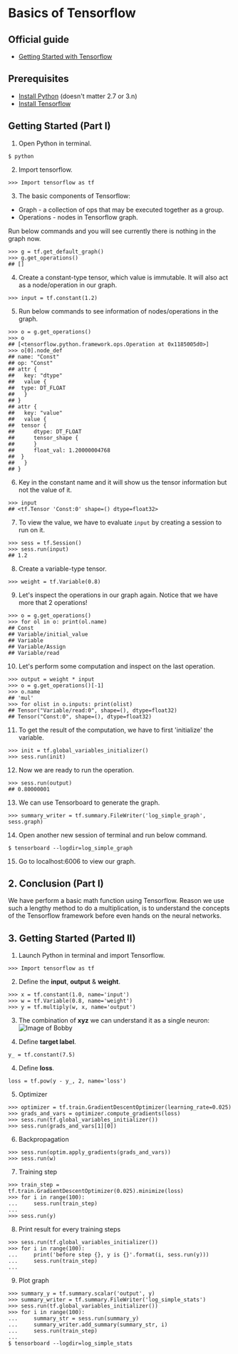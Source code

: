# Basics of Tensorflow
## Official guide
* [Getting Started with Tensorflow](https://www.tensorflow.org/get_started/get_started)
## Prerequisites  
* [Install Python](https://www.python.org/downloads/) (doesn't matter 2.7 or 3.n)  
* [Install Tensorflow](https://www.tensorflow.org/install/)   

## Getting Started (Part I)
1. Open Python in terminal.
```
$ python
```

2. Import tensorflow.
```
>>> Import tensorflow as tf
```

3. The basic components of Tensorflow:  
* Graph - a collection of ops that may be executed together as a group.  
* Operations - nodes in Tensorflow graph.  

Run below commands and you will see currently there is nothing in the graph now.
```
>>> g = tf.get_default_graph()
>>> g.get_operations()
## []
```

4. Create a constant-type tensor, which value is immutable. It will also act as a node/operation in our graph.
```
>>> input = tf.constant(1.2)
```

5. Run below commands to see information of nodes/operations in the graph.
```
>>> o = g.get_operations()
>>> o
## [<tensorflow.python.framework.ops.Operation at 0x1185005d0>]
>>> o[0].node_def
## name: "Const"
## op: "Const"
## attr {
##   key: "dtype"
##   value {
## 	type: DT_FLOAT
##   }
## }
## attr {
##   key: "value"
##   value {
## 	tensor {
##   	dtype: DT_FLOAT
##   	tensor_shape {
##   	}
##   	float_val: 1.20000004768
## 	}
##   }
## }
```

6. Key in the constant name and it will show us the tensor information but not the value of it.
```
>>> input
## <tf.Tensor 'Const:0' shape=() dtype=float32>
```

7. To view the value, we have to evaluate ```input``` by creating a session to run on it.
```
>>> sess = tf.Session()
>>> sess.run(input)
## 1.2
```

8. Create a variable-type tensor.
```
>>> weight = tf.Variable(0.8)
```

9. Let's inspect the operations in our graph again. Notice that we have more that 2 operations!
```
>>> o = g.get_operations()
>>> for ol in o: print(ol.name)
## Const
## Variable/initial_value
## Variable
## Variable/Assign
## Variable/read
```

10. Let's perform some computation and inspect on the last operation.
```
>>> output = weight * input
>>> o = g.get_operations()[-1]
>>> o.name
## 'mul'
>>> for olist in o.inputs: print(olist)
## Tensor("Variable/read:0", shape=(), dtype=float32)
## Tensor("Const:0", shape=(), dtype=float32)
```

11. To get the result of the computation, we have to first 'initialize' the variable.
```
>>> init = tf.global_variables_initializer()
>>> sess.run(init)
```

12. Now we are ready to run the operation.
```
>>> sess.run(output)
## 0.80000001
```

13. We can use Tensorboard to generate the graph.
```
>>> summary_writer = tf.summary.FileWriter('log_simple_graph', sess.graph)
```

14. Open another new session of terminal and run below command.
```
$ tensorboard --logdir=log_simple_graph
```

15. Go to localhost:6006 to view our graph.

## 2. Conclusion (Part I)
We have perform a basic math function using Tensorflow. Reason we use such a lengthy method to do a multiplication, is to understand the concepts of the Tensorflow framework before even hands on the neural networks.

## 3. Getting Started (Parted II)
1. Launch Python in terminal and import Tensorflow.
```
>>> Import tensorflow as tf
```

2. Define the **input**, **output** & **weight**.
```
>>> x = tf.constant(1.0, name='input')
>>> w = tf.Variable(0.8, name='weight')
>>> y = tf.multiply(w, x, name='output')
```

3. The combination of **xyz** we can understand it as a single neuron:
![Image of Bobby](https://github.com/chkhorlucas/tensorflow-basics/images/bobbytheneuron.png)

4. Define **target label**.
```
y_ = tf.constant(7.5)
```

4. Define **loss**.
```
loss = tf.pow(y - y_, 2, name='loss')
```

5. Optimizer
```
>>> optimizer = tf.train.GradientDescentOptimizer(learning_rate=0.025)
>>> grads_and_vars = optimizer.compute_gradients(loss)
>>> sess.run(tf.global_variables_initializer())
>>> sess.run(grads_and_vars[1][0])
```

6. Backpropagation
```
>>> sess.run(optim.apply_gradients(grads_and_vars))
>>> sess.run(w)
```

7. Training step
```
>>> train_step = tf.train.GradientDescentOptimizer(0.025).minimize(loss)
>>> for i in range(100):
... 	sess.run(train_step)
...
>>> sess.run(y)
```

8. Print result for every training steps
```
>>> sess.run(tf.global_variables_initializer())
>>> for i in range(100):
... 	print('before step {}, y is {}'.format(i, sess.run(y)))
... 	sess.run(train_step)
...
```

9. Plot graph
```
>>> summary_y = tf.summary.scalar('output', y)
>>> summary_writer = tf.summary.FileWriter('log_simple_stats')
>>> sess.run(tf.global_variables_initializer())
>>> for i in range(100):
... 	summary_str = sess.run(summary_y)
... 	summary_writer.add_summary(summary_str, i)
... 	sess.run(train_step)
...
$ tensorboard --logdir=log_simple_stats
```
